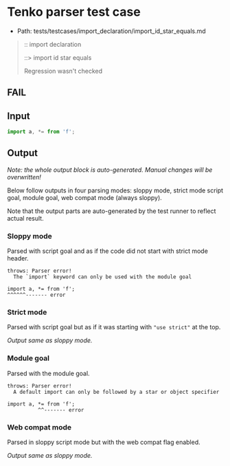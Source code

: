 # Tenko parser test case

- Path: tests/testcases/import_declaration/import_id_star_equals.md

> :: import declaration
>
> ::> import id star equals
>
> Regression wasn't checked

## FAIL

## Input

`````js
import a, *= from 'f';
`````

## Output

_Note: the whole output block is auto-generated. Manual changes will be overwritten!_

Below follow outputs in four parsing modes: sloppy mode, strict mode script goal, module goal, web compat mode (always sloppy).

Note that the output parts are auto-generated by the test runner to reflect actual result.

### Sloppy mode

Parsed with script goal and as if the code did not start with strict mode header.

`````
throws: Parser error!
  The `import` keyword can only be used with the module goal

import a, *= from 'f';
^^^^^^------- error
`````

### Strict mode

Parsed with script goal but as if it was starting with `"use strict"` at the top.

_Output same as sloppy mode._

### Module goal

Parsed with the module goal.

`````
throws: Parser error!
  A default import can only be followed by a star or object specifier

import a, *= from 'f';
          ^^------- error
`````


### Web compat mode

Parsed in sloppy script mode but with the web compat flag enabled.

_Output same as sloppy mode._
